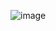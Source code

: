 ![image](https://github.com/ThanchiraCharakhon099/03376836-OOP-2566-Lab-03/assets/144195708/192c6143-a43c-42ed-8fd4-7f918570b2c2)
